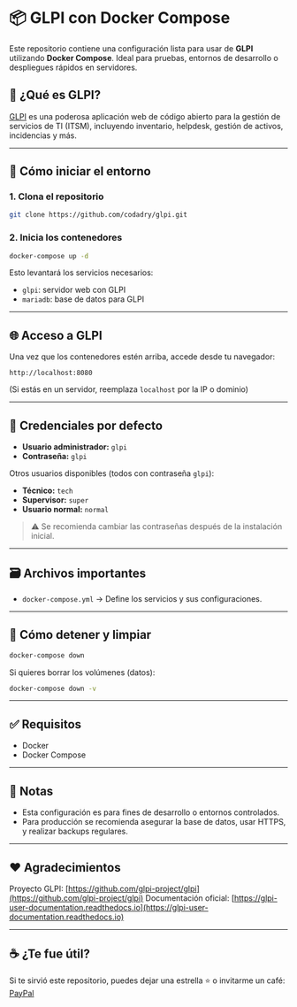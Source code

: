 # 📦 GLPI con Docker Compose

Este repositorio contiene una configuración lista para usar de **GLPI** utilizando **Docker Compose**. Ideal para pruebas, entornos de desarrollo o despliegues rápidos en servidores.

## 🧰 ¿Qué es GLPI?

[GLPI](https://glpi-project.org/) es una poderosa aplicación web de código abierto para la gestión de servicios de TI (ITSM), incluyendo inventario, helpdesk, gestión de activos, incidencias y más.

---

## 🚀 Cómo iniciar el entorno

### 1. Clona el repositorio

```bash
git clone https://github.com/codadry/glpi.git
````

### 2. Inicia los contenedores

```bash
docker-compose up -d
```

Esto levantará los servicios necesarios:

* `glpi`: servidor web con GLPI
* `mariadb`: base de datos para GLPI

---

## 🌐 Acceso a GLPI

Una vez que los contenedores estén arriba, accede desde tu navegador:

```
http://localhost:8080
```

(Si estás en un servidor, reemplaza `localhost` por la IP o dominio)

---

## 🔑 Credenciales por defecto

* **Usuario administrador:** `glpi`
* **Contraseña:** `glpi`

Otros usuarios disponibles (todos con contraseña `glpi`):

* **Técnico:** `tech`
* **Supervisor:** `super`
* **Usuario normal:** `normal`

> ⚠️ Se recomienda cambiar las contraseñas después de la instalación inicial.

---

## 🗃 Archivos importantes

* `docker-compose.yml` → Define los servicios y sus configuraciones.

---

## 🧽 Cómo detener y limpiar

```bash
docker-compose down
```

Si quieres borrar los volúmenes (datos):

```bash
docker-compose down -v
```

---

## ✅ Requisitos

* Docker
* Docker Compose

---

## 📌 Notas

* Esta configuración es para fines de desarrollo o entornos controlados.
* Para producción se recomienda asegurar la base de datos, usar HTTPS, y realizar backups regulares.

---

## ❤️ Agradecimientos

Proyecto GLPI: [https://github.com/glpi-project/glpi](https://github.com/glpi-project/glpi)
Documentación oficial: [https://glpi-user-documentation.readthedocs.io](https://glpi-user-documentation.readthedocs.io)

---

## ☕ ¿Te fue útil?

Si te sirvió este repositorio, puedes dejar una estrella ⭐ o invitarme un café: [PayPal](https://www.paypal.me/codadry)


